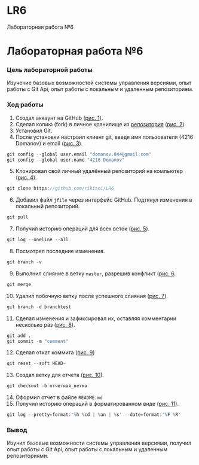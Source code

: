 # LR6
Лабораторная работа №6
# Лабораторная работа №6
### Цель лабораторной работы
Изучение базовых возможностей системы управления версиями, опыт работы с Git Api, опыт работы с локальным и удаленным репозиторием. 
### Ход работы
1) Создал аккаунт на GitHub ([рис. 1](1.png)).
2)	Сделал копию (fork) в личное хранилище из [репозитория](https://github.com/Kurtyanik/LR6/) ([рис. 2](2.png)).
3)	Установил Git.
4)	После установки настроил клиент git, введя имя пользователя (4216 Domanov) и email ([рис. 3](3.png)).
```d
git config --global user.email "domanov.044@gmail.com"
git config --global user.name "4216 Domanov"

```
5)	Клонировал свой личный удалённый репозиторий на компьютер ([рис. 4](4.png)).
```d
git clone https://github.com/rikisni/LR6
```
6)	Добавил файл `jfile` через интерфейс GitHub. Подтянул изменения в локальный репозиторий.
```d
git pull
```
7) Получил историю операций для всех веток ([рис. 5](5.png)).
```d
git log --oneline --all
```
8)  Посмотрел последние изменения.
```d
git branch -v
```
9) Выполнил слияние в ветку `master`, разрешив конфликт ([рис. 6](6.png).
```d
git merge 
```
10) Удалил побочную ветку после успешного слияния ([рис. 7](7.png)).
```d
git branch -d branchtest
```
11) Сделал изменения и зафиксировал их, оставляя комментарии несколько раз ([рис. 8](8.png)).
```d
git add .
git commit -m "comment"
```
12) Сделал откат коммита ([рис. 9](9.png))
```d
git reset --soft HEAD~
```
13) Создал ветку для отчета ([рис. 10](10.png)).
```d
git checkout -b отчетная_ветка
```
14) Оформил отчет в файле `README.md`
15) Получил историю операций в форматированном виде ([рис. 11](11.png)).
```d
git log --pretty=format:'%h %cd | %an | %s' --date=format:'%F %R'
```
### Вывод
Изучил базовые возможности системы управления версиями, получил опыт работы с Git Api, опыт работы с локальным и удаленным репозиториями. 
